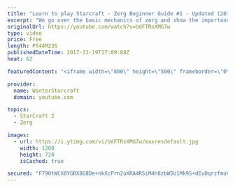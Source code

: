 ```yaml
---
title: "Learn to play Starcraft - Zerg Beginner Guide #1 - Updated (2017)"
excerpt: "We go over the basic mechanics of zerg and show the importance of understanding at least some of what your opponent is doing.  This guide is meant for players with an understanding of the objectives of starcraft but without any strong direction or gameplan, especially for each specific race! -- Watch"
originalUrl: https://youtube.com/watch?v=UdFTRsXMG7w
type: video
price: Free
length: PT44M23S
publishedDateTime: 2017-11-19T17:09:08Z
heat: 62

featuredContent: "<iframe width=\"800\" height=\"500\" frameborder=\"0\" src=\"https://www.youtube.com/embed/UdFTRsXMG7w\" allow=\"accelerometer; autoplay; encrypted-media; gyroscope; picture-in-picture\" allowfullscreen></iframe>"

provider:
  name: WinterStarcraft
  domain: youtube.com

topics:
  - StarCraft 2
  - Zerg

images:
  - url: https://i.ytimg.com/vi/UdFTRsXMG7w/maxresdefault.jpg
    width: 1280
    height: 720
    isCached: true

secured: "F790tWCX8YGRX8G8De+nkXcPrn2uXRA4RSiM4h8zbW5U1Mk9S+dEuOqrzfmuVwuDlDz1XJxyOS2JsAsp3eGNE1bThZQnEFSC4WjjZtUW7JM7yxVIxinxo0sHSxoC4rKqIbXA0KMTzRjbC8DM/bhxRORPf/DU71hxnKAMe35nnKDLx33l6iJQ1u/IdR7C0FZA8SIKuCfS57xEZkfvQ96sBxGJdzypm3LpS9OoYrOur1hbSDbBhFAHo21d2bXrB7yt4MrJd/zuTptIVZ8lY+wPo1Spb9+U2k57XakGgYXEeRDx1k6U5sOIMvHXymav8/UqpOsjkHJVH2RYEALJCOqG9CBc3Ap2rz2X2qu57TzAqsA0SKP/WJomlEAwqI9p7l98GoC4gDdmQ5DWmkhVlKGy68DNukgVq0BfqDYxw51gFIM=;2a2acplD00dFgaFwaRYrKg=="
---
```


